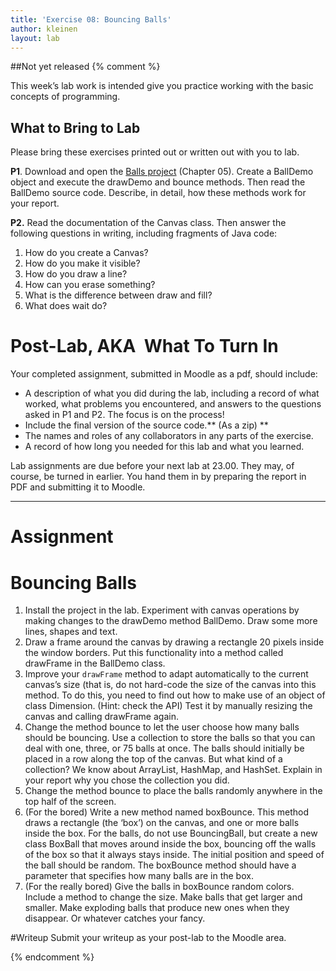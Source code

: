 ```yaml
---
title: 'Exercise 08: Bouncing Balls'
author: kleinen
layout: lab
---
```

##Not yet released
{% comment %}

This week’s lab work is intended give you practice working with the basic concepts of programming.

## What to Bring to Lab

Please bring these exercises printed out or written out with you to lab.

**P1**. Download and open the [Balls project](https://github.com/htw-imi-info1/exercise08) (Chapter 05). Create a BallDemo object and execute the drawDemo and bounce methods. Then read the BallDemo source code. Describe, in detail, how these methods work for your report.

**P2.** Read the documentation of the Canvas class. Then answer the following questions in writing, including fragments of Java code:

  1. How do you create a Canvas?
  2. How do you make it visible?
  3. How do you draw a line?
  4. How can you erase something?
  5. What is the difference between draw and fill?
  6. What does wait do?

# Post-Lab, AKA  What To Turn In

Your completed assignment, submitted in Moodle as a pdf, should include:

- A description of what you did during the lab, including a record of what worked, what problems you encountered, and answers to the questions asked in P1 and P2. The focus is on the process!
- Include the final version of the source code.** (As a zip)
**
- The names and roles of any collaborators in any parts of the exercise.
- A record of how long you needed for this lab and what you learned.

Lab assignments are due before your next lab at 23.00. They may, of course, be turned in earlier. You hand them in by preparing the report in PDF and submitting it to Moodle.

* * *

# Assignment

# Bouncing Balls

1. Install the project in the lab. Experiment with canvas operations by making changes to the drawDemo method BallDemo. Draw some more lines, shapes and text.
2. Draw a frame around the canvas by drawing a rectangle 20 pixels inside the window borders. Put this functionality into a method called drawFrame in the BallDemo class.
3. Improve your `drawFrame` method to adapt automatically to the current canvas’s size (that is, do not hard-code the size of the canvas into this method. To do this, you need to find out how to make use of an object of class Dimension. (Hint: check the API) Test it by manually resizing the canvas and calling drawFrame again.
4. Change the method bounce to let the user choose how many balls should be bouncing. Use a collection to store the balls so that you can deal with one, three, or 75 balls at once. The balls should initially be placed in a row along the top of the canvas. But what kind of a collection? We know about ArrayList, HashMap, and HashSet. Explain in your report why you chose the collection you did.
5. Change the method bounce to place the balls randomly anywhere in the top half of the screen.
6. (For the bored) Write a new method named boxBounce. This method draws a rectangle (the ‘box’) on the canvas, and one or more balls inside the box. For the balls, do not use BouncingBall, but create a new class BoxBall that moves around inside the box, bouncing off the walls of the box so that it always stays inside. The initial position and speed of the ball should be random. The boxBounce method should have a parameter that specifies how many balls are in the box.
7. (For the really bored) Give the balls in boxBounce random colors. Include a method to change the size. Make balls that get larger and smaller. Make exploding balls that produce new ones when they disappear. Or whatever catches your fancy.

#Writeup
Submit your writeup as your post-lab to the Moodle area.  

{% endcomment %}
